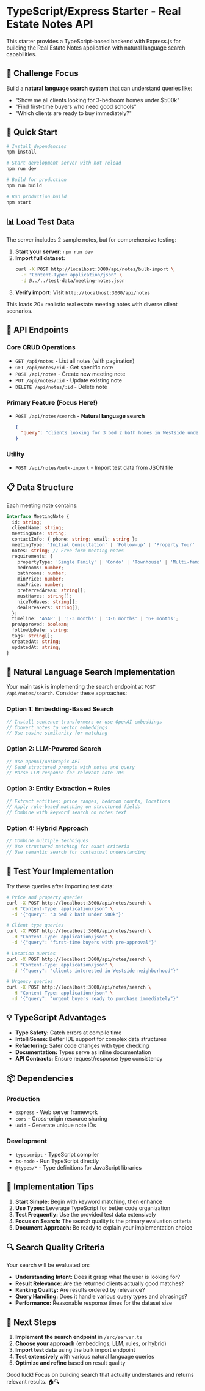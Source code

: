 # TypeScript/Express Starter - Real Estate Notes API

This starter provides a TypeScript-based backend with Express.js for building the Real Estate Notes application with natural language search capabilities.

## 🎯 Challenge Focus

Build a **natural language search system** that can understand queries like:
- "Show me all clients looking for 3-bedroom homes under $500k"
- "Find first-time buyers who need good schools"
- "Which clients are ready to buy immediately?"

## 🚀 Quick Start

```bash
# Install dependencies
npm install

# Start development server with hot reload
npm run dev

# Build for production
npm run build

# Run production build
npm start
```

## 📊 Load Test Data

The server includes 2 sample notes, but for comprehensive testing:

1. **Start your server:** `npm run dev`
2. **Import full dataset:** 
   ```bash
   curl -X POST http://localhost:3000/api/notes/bulk-import \
     -H "Content-Type: application/json" \
     -d @../../test-data/meeting-notes.json
   ```
3. **Verify import:** Visit `http://localhost:3000/api/notes`

This loads 20+ realistic real estate meeting notes with diverse client scenarios.

## 🔧 API Endpoints

### Core CRUD Operations
- `GET /api/notes` - List all notes (with pagination)
- `GET /api/notes/:id` - Get specific note
- `POST /api/notes` - Create new meeting note
- `PUT /api/notes/:id` - Update existing note
- `DELETE /api/notes/:id` - Delete note

### Primary Feature (Focus Here!)
- `POST /api/notes/search` - **Natural language search**
  ```json
  {
    "query": "clients looking for 3 bed 2 bath homes in Westside under 600k"
  }
  ```

### Utility
- `POST /api/notes/bulk-import` - Import test data from JSON file

## 📋 Data Structure

Each meeting note contains:

```typescript
interface MeetingNote {
  id: string;
  clientName: string;
  meetingDate: string;
  contactInfo: { phone: string; email: string };
  meetingType: 'Initial Consultation' | 'Follow-up' | 'Property Tour' | 'Offer Discussion';
  notes: string; // Free-form meeting notes
  requirements: {
    propertyType: 'Single Family' | 'Condo' | 'Townhouse' | 'Multi-family' | 'Mixed-use';
    bedrooms: number;
    bathrooms: number;
    minPrice: number;
    maxPrice: number;
    preferredAreas: string[];
    mustHaves: string[];
    niceToHaves: string[];
    dealBreakers: string[];
  };
  timeline: 'ASAP' | '1-3 months' | '3-6 months' | '6+ months';
  preApproved: boolean;
  followUpDate: string;
  tags: string[];
  createdAt: string;
  updatedAt: string;
}
```

## 🧠 Natural Language Search Implementation

Your main task is implementing the search endpoint at `POST /api/notes/search`. Consider these approaches:

### Option 1: Embedding-Based Search
```typescript
// Install sentence-transformers or use OpenAI embeddings
// Convert notes to vector embeddings
// Use cosine similarity for matching
```

### Option 2: LLM-Powered Search  
```typescript
// Use OpenAI/Anthropic API
// Send structured prompts with notes and query
// Parse LLM response for relevant note IDs
```

### Option 3: Entity Extraction + Rules
```typescript
// Extract entities: price ranges, bedroom counts, locations
// Apply rule-based matching on structured fields
// Combine with keyword search on notes text
```

### Option 4: Hybrid Approach
```typescript
// Combine multiple techniques
// Use structured matching for exact criteria
// Use semantic search for contextual understanding
```

## 🧪 Test Your Implementation

Try these queries after importing test data:

```bash
# Price and property queries
curl -X POST http://localhost:3000/api/notes/search \
  -H "Content-Type: application/json" \
  -d '{"query": "3 bed 2 bath under 500k"}'

# Client type queries  
curl -X POST http://localhost:3000/api/notes/search \
  -H "Content-Type: application/json" \
  -d '{"query": "first-time buyers with pre-approval"}'

# Location queries
curl -X POST http://localhost:3000/api/notes/search \
  -H "Content-Type: application/json" \
  -d '{"query": "clients interested in Westside neighborhood"}'

# Urgency queries
curl -X POST http://localhost:3000/api/notes/search \
  -H "Content-Type: application/json" \
  -d '{"query": "urgent buyers ready to purchase immediately"}'
```

## 💡 TypeScript Advantages

- **Type Safety:** Catch errors at compile time
- **IntelliSense:** Better IDE support for complex data structures  
- **Refactoring:** Safer code changes with type checking
- **Documentation:** Types serve as inline documentation
- **API Contracts:** Ensure request/response type consistency

## 📦 Dependencies

### Production
- `express` - Web server framework
- `cors` - Cross-origin resource sharing
- `uuid` - Generate unique note IDs

### Development  
- `typescript` - TypeScript compiler
- `ts-node` - Run TypeScript directly
- `@types/*` - Type definitions for JavaScript libraries

## 🎯 Implementation Tips

1. **Start Simple:** Begin with keyword matching, then enhance
2. **Use Types:** Leverage TypeScript for better code organization
3. **Test Frequently:** Use the provided test data extensively
4. **Focus on Search:** The search quality is the primary evaluation criteria
5. **Document Approach:** Be ready to explain your implementation choice

## 🔍 Search Quality Criteria

Your search will be evaluated on:
- **Understanding Intent:** Does it grasp what the user is looking for?
- **Result Relevance:** Are the returned clients actually good matches?
- **Ranking Quality:** Are results ordered by relevance?
- **Query Handling:** Does it handle various query types and phrasings?
- **Performance:** Reasonable response times for the dataset size

## 📝 Next Steps

1. **Implement the search endpoint** in `/src/server.ts`
2. **Choose your approach** (embeddings, LLM, rules, or hybrid)
3. **Import test data** using the bulk import endpoint
4. **Test extensively** with various natural language queries
5. **Optimize and refine** based on result quality

Good luck! Focus on building search that actually understands and returns relevant results. 🏠🔍